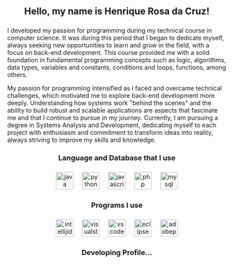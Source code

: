 <h2 align="center">Hello, my name is Henrique Rosa da Cruz!</h2>

###

<p align="center">
  
I developed my passion for programming during my technical course in computer science. It was during this period that I began to dedicate myself, always seeking new opportunities to learn and grow in the field, with a focus on back-end development. This course provided me with a solid foundation in fundamental programming concepts such as logic, algorithms, data types, variables and constants, conditions and loops, functions, among others.

My passion for programming intensified as I faced and overcame technical challenges, which motivated me to explore back-end development more deeply. Understanding how systems work "behind the scenes" and the ability to build robust and scalable applications are aspects that fascinate me and that I continue to pursue in my journey. Currently, I am pursuing a degree in Systems Analysis and Development, dedicating myself to each project with enthusiasm and commitment to transform ideas into reality, always striving to improve my skills and knowledge.

</p>

###

<h3 align="center">Language and Database that I use</h3>

###

<div align="center">
  <img src="https://skillicons.dev/icons?i=java" height="40" alt="java logo"/>
  <img width="12" />
  <img src="https://cdn.jsdelivr.net/gh/devicons/devicon/icons/python/python-original.svg" height="40" alt="python logo"/>
  <img width="12" />
  <img src="https://skillicons.dev/icons?i=js" height="40" alt="javascript logo"/> 
  <img width="12" />
  <img src="https://skillicons.dev/icons?i=php" height="40" alt="php logo"/>
  <img width="12" />
  <img src="https://cdn.jsdelivr.net/gh/devicons/devicon/icons/mysql/mysql-original.svg" height="40" alt="mysql logo"/>
</div>

###

<h3 align="center">Programs I use</h3>

###

<div align="center">
  <img src="https://skillicons.dev/icons?i=idea" height="40" alt="intellijidea logo"/>
  <img width="12" />
  <img src="https://skillicons.dev/icons?i=visualstudio" height="40" alt="visualstudio logo"/>
  <img width="12" />
  <img src="https://skillicons.dev/icons?i=vscode" height="40" alt="vscode logo"/>
  <img width="12" />
  <img src="https://skillicons.dev/icons?i=eclipse" height="40" alt="eclipse logo"/>
  <img width="12" />
  <img src="https://skillicons.dev/icons?i=ps" height="40" alt="adobephotoshop logo"/>
</div>

###

<h3 align="center">Developing Profile...</h3>
